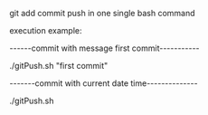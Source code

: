 git add commit push in one single bash command

execution example:

------commit with message first commit-----------

./gitPush.sh "first commit"

-------commit with current date time--------------

./gitPush.sh
